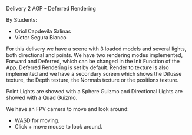 Delivery 2 AGP - Deferred Rendering

By Students:
- Oriol Capdevila Salinas
- Víctor Segura Blanco

For this delivery we have a scene with 3 loaded models and several lights, both directional and points.
We have two rendering modes implemented, Forward and Deferred, which can be changed in the Init Function of the App.
Deferred Rendering is set by default.
Render to texture is also implemented and we have a secondary screen which shows the Difusse texture, the Depth texture, the Normals texture or the positions texture.

Point Lights are showed with a Sphere Guizmo and Directional Lights are showed with a Quad Guizmo.

We have an FPV camera to move and look around:

- WASD for moving.
- Click + move mouse to look around.